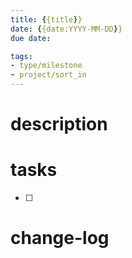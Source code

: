 ```yaml
---
title: {{title}}
date: {{date:YYYY-MM-DD}}
due date: 

tags:
- type/milestone
- project/sort_in
---
```


# description


# tasks

- [ ] 

# change-log

